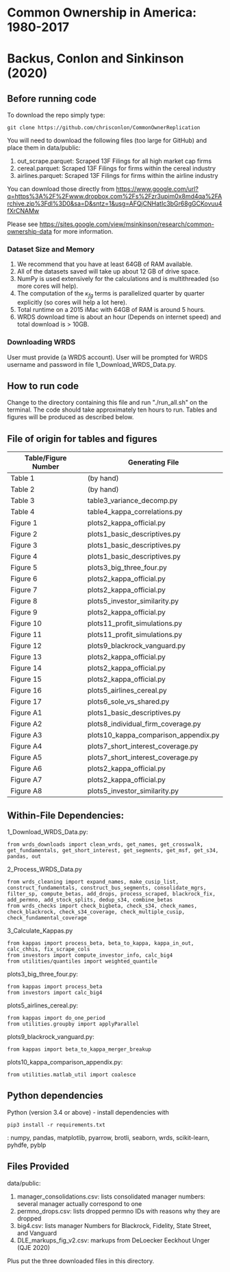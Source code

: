 # Common Ownership in America: 1980-2017
# Backus, Conlon and Sinkinson (2020)


## Before running code
To download the repo simply type:

    git clone https://github.com/chrisconlon/CommonOwnerReplication

You will need to download the following files (too large for GitHub) and place them in data/public:
1. out_scrape.parquet: Scraped 13F Filings for all high market cap firms
2. cereal.parquet: Scraped 13F Filings for firms within the cereal industry
3. airlines.parquet: Scraped 13F Filings for firms within the airline industry

You can download those directly from https://www.google.com/url?q=https%3A%2F%2Fwww.dropbox.com%2Fs%2Fzr3upim0x8md4qa%2FArchive.zip%3Fdl%3D0&sa=D&sntz=1&usg=AFQjCNHatIc3bGr68gGCKovuu4fXrCNAMw

Please see https://sites.google.com/view/msinkinson/research/common-ownership-data for  more information.

### Dataset Size and Memory
1. We recommend that you have at least 64GB of RAM available.
2. All of the datasets saved will take up about 12 GB of drive space.
3. NumPy is used extensively for the calculations and is multithreaded (so more cores will help).
4. The computation of the $\kappa_{fg}$ terms is parallelized quarter by quarter explicitly (so cores will help a lot here).
5. Total runtime on a 2015 iMac with 64GB of RAM is around 5 hours.
6. WRDS download time is about an hour (Depends on internet speed) and total download is > 10GB.

### Downloading WRDS
User must provide (a WRDS account). User will be prompted for WRDS username and password in file 1_Download_WRDS_Data.py.

## How to run code
Change to the directory containing this file and run "./run_all.sh" on the terminal. The code should take approximately ten hours to run. Tables and figures will be produced as described below.

## File of origin for tables and figures

| Table/Figure Number 	| Generating File			|
| ----------------------|-------------------------------------- |
| Table 1		| (by hand)				|
| Table 2		| (by hand)		 		|
| Table 3		| table3_variance_decomp.py        	|
| Table 4		| table4_kappa_correlations.py         	|
| Figure 1		| plots2_kappa_official.py		|
| Figure 2		| plots1_basic_descriptives.py		|
| Figure 3		| plots1_basic_descriptives.py 		|
| Figure 4		| plots1_basic_descriptives.py		|
| Figure 5		| plots3_big_three_four.py 		|
| Figure 6		| plots2_kappa_official.py 		|
| Figure 7		| plots2_kappa_official.py 		|
| Figure 8		| plots5_investor_similarity.py 	|
| Figure 9		| plots2_kappa_official.py 		|
| Figure 10		| plots11_profit_simulations.py 	|
| Figure 11		| plots11_profit_simulations.py 	|
| Figure 12		| plots9_blackrock_vanguard.py	 	|
| Figure 13		| plots2_kappa_official.py 		|
| Figure 14		| plots2_kappa_official.py 		|
| Figure 15		| plots2_kappa_official.py 		|
| Figure 16		| plots5_airlines_cereal.py	 	|
| Figure 17		| plots6_sole_vs_shared.py 		|
| Figure A1		| plots1_basic_descriptives.py 		|
| Figure A2		| plots8_individual_firm_coverage.py 	|
| Figure A3		| plots10_kappa_comparison_appendix.py 	|
| Figure A4		| plots7_short_interest_coverage.py 	|
| Figure A5		| plots7_short_interest_coverage.py 	|
| Figure A6		| plots2_kappa_official.py 		|
| Figure A7		| plots2_kappa_official.py 		|
| Figure A8		| plots5_investor_similarity.py 	|



## Within-File Dependencies:
1_Download_WRDS_Data.py: 
    
    from wrds_downloads import clean_wrds, get_names, get_crosswalk, get_fundamentals, get_short_interest, get_segments, get_msf, get_s34, 
	pandas, out

2_Process_WRDS_Data.py
    
    from wrds_cleaning import expand_names, make_cusip_list, construct_fundamentals, construct_bus_segments, consolidate_mgrs, filter_sp, compute_betas, add_drops, process_scraped, blackrock_fix, add_permno, add_stock_splits, dedup_s34, combine_betas
    from wrds_checks import check_bigbeta, check_s34, check_names, check_blackrock, check_s34_coverage, check_multiple_cusip, check_fundamental_coverage

3_Calculate_Kappas.py
     
    from kappas import process_beta, beta_to_kappa, kappa_in_out, calc_chhis, fix_scrape_cols
    from investors import compute_investor_info, calc_big4
    from utilities/quantiles import weighted_quantile


plots3_big_three_four.py: 

    from kappas import process_beta
    from investors import calc_big4

plots5_airlines_cereal.py: 

    from kappas import do_one_period
    from utilities.groupby import applyParallel

plots9_blackrock_vanguard.py: 

    from kappas import beta_to_kappa_merger_breakup

plots10_kappa_comparison_appendix.py: 

    from utilities.matlab_util import coalesce

## Python  dependencies
Python (version 3.4 or above) - install dependencies with 

    pip3 install -r requirements.txt

: numpy, pandas, matplotlib, pyarrow, brotli, seaborn, wrds, scikit-learn, pyhdfe, pyblp


## Files Provided

data/public:

1. manager_consolidations.csv: lists consolidated manager numbers: several manager actually correspond to one
2. permno_drops.csv: lists dropped permno IDs with reasons why they are dropped
3. big4.csv: lists manager Numbers for Blackrock, Fidelity, State Street, and Vanguard
4. DLE_markups_fig_v2.csv: markups from DeLoecker Eeckhout Unger (QJE 2020)

Plus put the three downloaded files in this directory.

